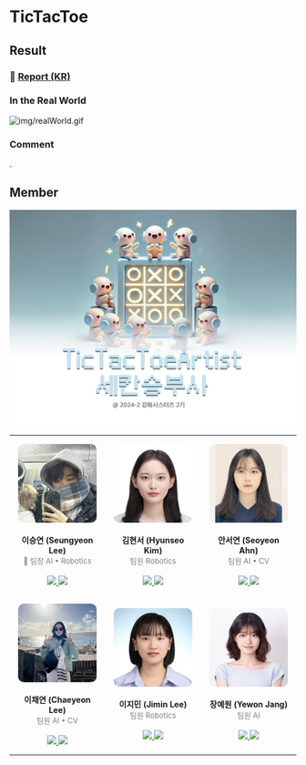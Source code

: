 # TicTacToe

## Result 
### 📗 [Report (KR)](./img/report.pdf)  

### In the Real World
![img/realWorld.gif](./img/realWorld.gif)   
 

### Comment 
.

## Member
![img/TicTacToeArtist.png](./img/TicTacToeArtist.png)  

<table width="100%">
<tr><td align="center" width="33%" style="padding: 15px;">
        <img src="./img/SeungyeonLee.jpeg" width="100%" style="max-width: 200px; border-radius: 10px;"/><br><br> 
        <b>이승연 (Seungyeon Lee)</b> <br>
        <span style="color: gray; font-size:13px;">👑 팀장  AI • Robotics</span> <br><br>
        <a href="https://github.com/sabina381">
            <img src="https://img.shields.io/badge/github-181717?style=flat-square&logo=github&logoColor=white"/>
        </a> 
        <a href="mailto:sabina2378@ewhain.net">
            <img src="https://img.shields.io/badge/gmail-EA4335?style=flat-square&logo=gmail&logoColor=white"/>
        </a>
    </td>
    <td align="center" width="33%" style="padding: 15px;">
        <img src="./img/HyunseoKim.jpg" width="100%" style="max-width: 200px; border-radius: 10px;"/><br><br> 
        <b>김현서 (Hyunseo Kim)</b> <br>
        <span style="color: gray; font-size:13px;">팀원  Robotics</span> <br><br>
        <a href="https://github.com/HyunseoKim812">
            <img src="https://img.shields.io/badge/github-181717?style=flat-square&logo=github&logoColor=white"/>
        </a> 
        <a href="mailto:rlagustj812@gmail.com">
            <img src="https://img.shields.io/badge/gmail-EA4335?style=flat-square&logo=gmail&logoColor=white"/>
        </a>
    </td>
    <td align="center" width="33%" style="padding: 15px;">
        <img src="./img/SeoyeonAhn.jpg" width="100%" style="max-width: 200px; border-radius: 10px;"/><br><br> 
        <b>안서연 (Seoyeon Ahn)</b> <br>
        <span style="color: gray; font-size:13px;">팀원  AI • CV</span> <br><br>
        <a href="https://github.com/sy-mwish">
            <img src="https://img.shields.io/badge/github-181717?style=flat-square&logo=github&logoColor=white"/>
        </a> 
        <a href="mailto:aliceasy504@gmail.com">
            <img src="https://img.shields.io/badge/gmail-EA4335?style=flat-square&logo=gmail&logoColor=white"/>
        </a>
    </td>
    </tr><tr><td align="center" width="33%" style="padding: 15px;">
        <img src="./img/ChaeyeonLee.jpg" width="100%" style="max-width: 200px; border-radius: 10px;"/><br><br> 
        <b>이채연 (Chaeyeon Lee)</b> <br>
        <span style="color: gray; font-size:13px;">팀원  AI • CV</span> <br><br>
        <a href="https://github.com/CheayeonLee">
            <img src="https://img.shields.io/badge/github-181717?style=flat-square&logo=github&logoColor=white"/>
        </a> 
        <a href="mailto:emilylcy0917@gmail.com">
            <img src="https://img.shields.io/badge/gmail-EA4335?style=flat-square&logo=gmail&logoColor=white"/>
        </a>
    </td>
    <td align="center" width="33%" style="padding: 15px;">
        <img src="./img/JiminLee.jpg" width="100%" style="max-width: 200px; border-radius: 10px;"/><br><br> 
        <b>이지민 (Jimin Lee)</b> <br>
        <span style="color: gray; font-size:13px;">팀원  Robotics</span> <br><br>
        <a href="https://github.com/Tonnonssi">
            <img src="https://img.shields.io/badge/github-181717?style=flat-square&logo=github&logoColor=white"/>
        </a> 
        <a href="mailto:tonnonssi@gmail.com">
            <img src="https://img.shields.io/badge/gmail-EA4335?style=flat-square&logo=gmail&logoColor=white"/>
        </a>
    </td>
    <td align="center" width="33%" style="padding: 15px;">
        <img src="./img/YewonJang.jpg" width="100%" style="max-width: 200px; border-radius: 10px;"/><br><br> 
        <b>장예원 (Yewon Jang)</b> <br>
        <span style="color: gray; font-size:13px;">팀원  AI</span> <br><br>
        <a href="https://github.com/grace0039">
            <img src="https://img.shields.io/badge/github-181717?style=flat-square&logo=github&logoColor=white"/>
        </a> 
        <a href="mailto:grace0039@naver.com">
            <img src="https://img.shields.io/badge/gmail-EA4335?style=flat-square&logo=gmail&logoColor=white"/>
        </a>
    </td>
    </tr></table>